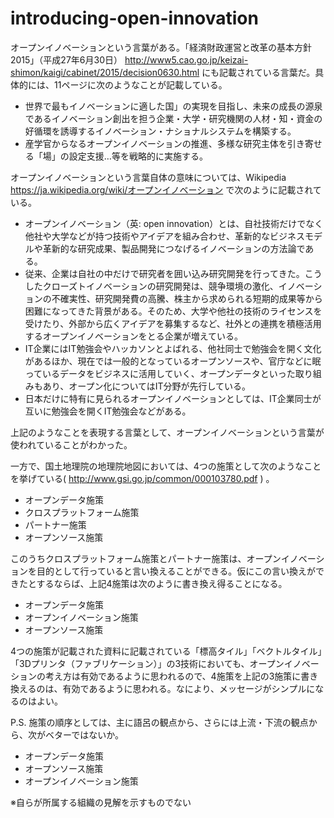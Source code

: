 # introducing-open-innovation
オープンイノベーションという言葉がある。「経済財政運営と改革の基本方針2015」（平成27年6月30日） http://www5.cao.go.jp/keizai-shimon/kaigi/cabinet/2015/decision0630.html にも記載されている言葉だ。具体的には、11ページに次のようなことが記載している。

- 世界で最もイノベーションに適した国」の実現を目指し、未来の成長の源泉であるイノベーション創出を担う企業・大学・研究機関の人材・知・資金の好循環を誘導するイノベーション・ナショナルシステムを構築する。
- 産学官からなるオープンイノベーションの推進、多様な研究主体を引き寄せる「場」の設定支援…等を戦略的に実施する。

オープンイノベーションという言葉自体の意味については、Wikipedia https://ja.wikipedia.org/wiki/オープンイノベーション で次のように記載されている。

- オープンイノベーション（英: open innovation）とは、自社技術だけでなく他社や大学などが持つ技術やアイデアを組み合わせ、革新的なビジネスモデルや革新的な研究成果、製品開発につなげるイノベーションの方法論である。
- 従来、企業は自社の中だけで研究者を囲い込み研究開発を行ってきた。こうしたクローズトイノベーションの研究開発は、競争環境の激化、イノベーションの不確実性、研究開発費の高騰、株主から求められる短期的成果等から困難になってきた背景がある。そのため、大学や他社の技術のライセンスを受けたり、外部から広くアイデアを募集するなど、社外との連携を積極活用するオープンイノベーションをとる企業が増えている。
- IT企業にはIT勉強会やハッカソンとよばれる、他社同士で勉強会を開く文化があるほか、現在では一般的となっているオープンソースや、官庁などに眠っているデータをビジネスに活用していく、オープンデータといった取り組みもあり、オープン化についてはIT分野が先行している。
- 日本だけに特有に見られるオープンイノベーションとしては、IT企業同士が互いに勉強会を開くIT勉強会などがある。

上記のようなことを表現する言葉として、オープンイノベーションという言葉が使われていることがわかった。

一方で、国土地理院の地理院地図においては、4つの施策として次のようなことを挙げている( http://www.gsi.go.jp/common/000103780.pdf ) 。

- オープンデータ施策
- クロスプラットフォーム施策
- パートナー施策
- オープンソース施策

このうちクロスプラットフォーム施策とパートナー施策は、オープンイノベーションを目的として行っていると言い換えることができる。仮にこの言い換えができたとするならば、上記4施策は次のように書き換え得ることになる。

- オープンデータ施策
- オープンイノベーション施策
- オープンソース施策

4つの施策が記載された資料に記載されている「標高タイル」「ベクトルタイル」「3Dプリンタ（ファブリケーション）」の3技術においても、オープンイノベーションの考え方は有効であるように思われるので、4施策を上記の3施策に書き換えるのは、有効であるように思われる。なにより、メッセージがシンプルになるのはよい。

P.S. 施策の順序としては、主に語呂の観点から、さらには上流・下流の観点から、次がベターではないか。

- オープンデータ施策
- オープンソース施策
- オープンイノベーション施策

※自らが所属する組織の見解を示すものでない

